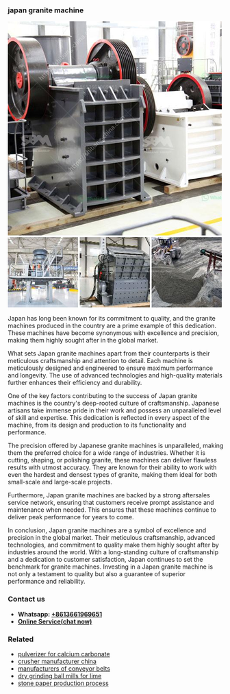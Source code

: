<h3>japan granite machine</h3><img src='1708322606.jpg' alt=''><p>Japan has long been known for its commitment to quality, and the granite machines produced in the country are a prime example of this dedication. These machines have become synonymous with excellence and precision, making them highly sought after in the global market.</p><p>What sets Japan granite machines apart from their counterparts is their meticulous craftsmanship and attention to detail. Each machine is meticulously designed and engineered to ensure maximum performance and longevity. The use of advanced technologies and high-quality materials further enhances their efficiency and durability.</p><p>One of the key factors contributing to the success of Japan granite machines is the country's deep-rooted culture of craftsmanship. Japanese artisans take immense pride in their work and possess an unparalleled level of skill and expertise. This dedication is reflected in every aspect of the machine, from its design and production to its functionality and performance.</p><p>The precision offered by Japanese granite machines is unparalleled, making them the preferred choice for a wide range of industries. Whether it is cutting, shaping, or polishing granite, these machines can deliver flawless results with utmost accuracy. They are known for their ability to work with even the hardest and densest types of granite, making them ideal for both small-scale and large-scale projects.</p><p>Furthermore, Japan granite machines are backed by a strong aftersales service network, ensuring that customers receive prompt assistance and maintenance when needed. This ensures that these machines continue to deliver peak performance for years to come.</p><p>In conclusion, Japan granite machines are a symbol of excellence and precision in the global market. Their meticulous craftsmanship, advanced technologies, and commitment to quality make them highly sought after by industries around the world. With a long-standing culture of craftsmanship and a dedication to customer satisfaction, Japan continues to set the benchmark for granite machines. Investing in a Japan granite machine is not only a testament to quality but also a guarantee of superior performance and reliability.</p><h3>Contact us</h3><ul><li><strong>Whatsapp:&nbsp;<a href="https://wa.me/8613661969651">+8613661969651</a></strong></li><li><a href="https://swt.shibang-china.com/?git&amp;zhl&amp;japan granite machine"><strong>Online Service(chat now)</strong></a></li></ul><h3>Related</h3><ul><li><a href='pulverizer for calcium carbonate.md'>pulverizer for calcium carbonate</a></li><li><a href='crusher manufacturer china.md'>crusher manufacturer china</a></li><li><a href='manufacturers of conveyor belts.md'>manufacturers of conveyor belts</a></li><li><a href='dry grinding ball mills for lime.md'>dry grinding ball mills for lime</a></li><li><a href='stone paper production process.md'>stone paper production process</a></li></ul>